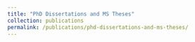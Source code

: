 ```yaml
---
title: "PhD Dissertations and MS Theses"
collection: publications
permalink: /publications/phd-dissertations-and-ms-theses/
---
```


